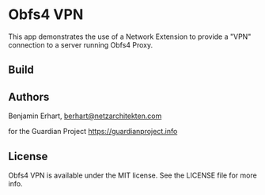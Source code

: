 # Obfs4 VPN

This app demonstrates the use of a Network Extension to provide a "VPN" connection to a
server running Obfs4 Proxy.

## Build

## Authors

Benjamin Erhart, berhart@netzarchitekten.com

for the Guardian Project https://guardianproject.info

## License

Obfs4 VPN is available under the MIT license. See the LICENSE file for more info.

